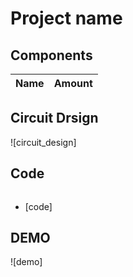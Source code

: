 # Project name

## Components
|Name|Amount|
|-|-|

## Circuit Drsign
![circuit_design]

## Code
```C++
```
* [code]

## DEMO
![demo]
